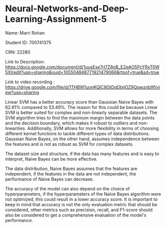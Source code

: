 # Neural-Networks-and-Deep-Learning-Assignment-5

Name: Marri Rohan 

Student ID: 700741375

CRN: 22280

Link to Description: https://docs.google.com/document/d/1uusEse7rI7Z8oB_E2qAO5PcYRxT0W5XI/edit?usp=sharing&ouid=105504848771921479066&rtpof=true&sd=true


Link to video recording : https://drive.google.com/file/d/1THBW1uonKQlC8GtDqDbjiOZ9Qqwznb9f/view?usp=sharing


Linear SVM has a better accuracy score than Gaussian Naive Bayes with 62.61% compared to 53.49%. The reason for this could be because Linear SVM is better suited for complex and non-linearly separable datasets. The SVM algorithm tries to find the maximum margin between the data points and the decision boundary, which makes it robust to outliers and non-linearities. Additionally, SVM allows for more flexibility in terms of choosing different kernel functions to tackle different types of data distributions. Gaussian Naive Bayes, on the other hand, assumes independence between the features and is not as robust as SVM for complex datasets.

The dataset size and structure, if the data has many features and is easy to interpret, Naive Bayes can be more effective.

The data distribution, Naive Bayes assumes that the features are independent, if the features in the data are not independent, the performance of Naive Bayes can decrease.

The accuracy of the model can also depend on the choice of hyperparameters, if the hyperparameters of the Naïve Bayes algorithm were not optimized, this could result in a lower accuracy score. It is important to keep in mind that accuracy is not the only evaluation metric that should be considered, other metrics such as precision, recall, and F1-score should also be considered to get a comprehensive evaluation of the model's performance.
